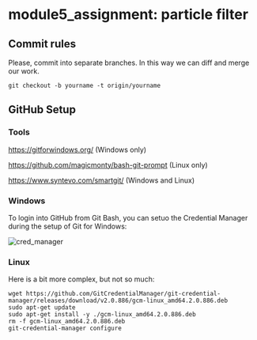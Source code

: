 # module5_assignment: particle filter

## Commit rules

Please, commit into separate branches. In this way we can diff and merge our work.

    git checkout -b yourname -t origin/yourname

## GitHub Setup

### Tools

https://gitforwindows.org/ (Windows only)

https://github.com/magicmonty/bash-git-prompt (Linux only)

https://www.syntevo.com/smartgit/ (Windows and Linux)

### Windows

To login into GitHub from Git Bash, you can setuo the Credential Manager during the setup of Git for Windows:

![cred_manager](https://user-images.githubusercontent.com/44733864/208418849-3b2c062e-eb91-4a23-984c-b8bc1bf8cda0.png)

### Linux

Here is a bit more complex, but not so much:

    wget https://github.com/GitCredentialManager/git-credential-manager/releases/download/v2.0.886/gcm-linux_amd64.2.0.886.deb
    sudo apt-get update
    sudo apt-get install -y ./gcm-linux_amd64.2.0.886.deb
    rm -f gcm-linux_amd64.2.0.886.deb
    git-credential-manager configure
